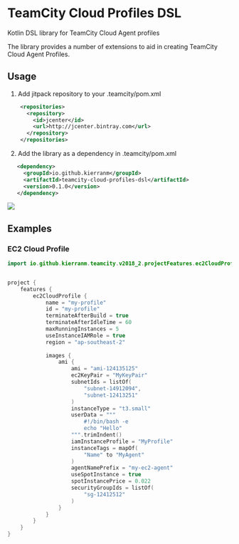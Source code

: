 # TeamCity Cloud Profiles DSL
Kotlin DSL library for TeamCity Cloud Agent profiles

The library provides a number of extensions to aid in creating TeamCity Cloud Agent Profiles.

## Usage

1. Add jitpack repository to your .teamcity/pom.xml  

```xml
    <repositories>
      <repository>
        <id>jcenter</id>
        <url>http://jcenter.bintray.com</url>
      </repository>
    </repositories>
```


2. Add the library as a dependency in .teamcity/pom.xml

```xml
   <dependency>
	 <groupId>io.github.kierranm</groupId>
	 <artifactId>teamcity-cloud-profiles-dsl</artifactId>
	 <version>0.1.0</version>
   </dependency>
```

[![](https://jitpack.io/v/KierranM/teamcity-cloud-profiles-dsl.svg)](https://jitpack.io/#KierranM/teamcity-cloud-profiles-dsl)

## Examples

### EC2 Cloud Profile
```kotlin
import io.github.kierranm.teamcity.v2018_2.projectFeatures.ec2CloudProfile


project {
    features {
        ec2CloudProfile {
            name = "my-profile"
            id = "my-profile"
            terminateAfterBuild = true
            terminateAfterIdleTime = 60
            maxRunningInstances = 5
            useInstanceIAMRole = true
            region = "ap-southeast-2"
            
            images {
                ami {
                    ami = "ami-124135125"
                    ec2KeyPair = "MyKeyPair"
                    subnetIds = listOf(
                        "subnet-14912094",
                        "subnet-12413251"
                    )
                    instanceType = "t3.small"
                    userData = """
                        #!/bin/bash -e
                        echo "Hello"
                    """.trimIndent()
                    iamInstanceProfile = "MyProfile"
                    instanceTags = mapOf(
                        "Name" to "MyAgent"
                    )
                    agentNamePrefix = "my-ec2-agent"
                    useSpotInstance = true
                    spotInstancePrice = 0.022
                    securityGroupIds = listOf(
                        "sg-12412512"
                    )
                }
            }
        }
    }
}
```